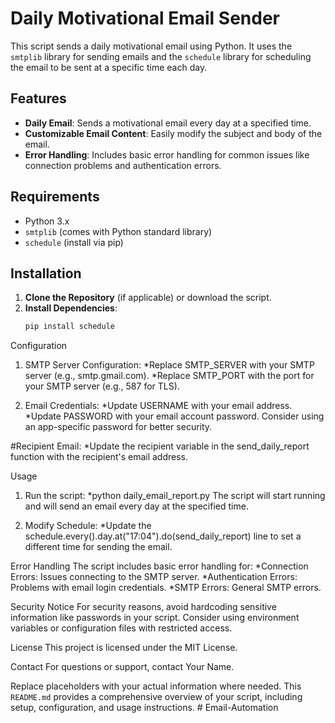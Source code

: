 # Daily Motivational Email Sender

This script sends a daily motivational email using Python. It uses the `smtplib` library for sending emails and the `schedule` library for scheduling the email to be sent at a specific time each day.

## Features

- **Daily Email**: Sends a motivational email every day at a specified time.
- **Customizable Email Content**: Easily modify the subject and body of the email.
- **Error Handling**: Includes basic error handling for common issues like connection problems and authentication errors.

## Requirements

- Python 3.x
- `smtplib` (comes with Python standard library)
- `schedule` (install via pip)

## Installation

1. **Clone the Repository** (if applicable) or download the script.
2. **Install Dependencies**:
   ```sh
   pip install schedule

Configuration
1. SMTP Server Configuration:
*Replace SMTP_SERVER with your SMTP server (e.g., smtp.gmail.com).
*Replace SMTP_PORT with the port for your SMTP server (e.g., 587 for TLS).

2. Email Credentials:
*Update USERNAME with your email address.
*Update PASSWORD with your email account password. Consider using an app-specific password for better security.

#Recipient Email:
*Update the recipient variable in the send_daily_report function with the recipient's email address.

Usage
1. Run the script:
*python daily_email_report.py
The script will start running and will send an email every day at the specified time.

2. Modify Schedule:
*Update the schedule.every().day.at("17:04").do(send_daily_report) line to set a different time for sending the email.

Error Handling
The script includes basic error handling for:
*Connection Errors: Issues connecting to the SMTP server.
*Authentication Errors: Problems with email login credentials.
*SMTP Errors: General SMTP errors.

Security Notice
For security reasons, avoid hardcoding sensitive information like passwords in your script. Consider using environment variables or configuration files with restricted access.

License
This project is licensed under the MIT License.

Contact
For questions or support, contact Your Name.

Replace placeholders with your actual information where needed. This `README.md` provides a comprehensive overview of your script, including setup, configuration, and usage instructions.
#   E m a i l - A u t o m a t i o n  
 